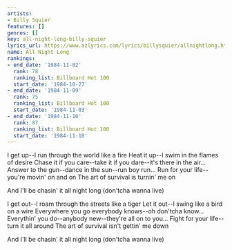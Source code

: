 ```yaml
---
artists:
- Billy Squier
features: []
genres: []
key: all-night-long-billy-squier
lyrics_url: https://www.azlyrics.com/lyrics/billysquier/allnightlong.html
name: All Night Long
rankings:
- end_date: '1984-11-02'
  rank: 78
  ranking_list: Billboard Hot 100
  start_date: '1984-10-27'
- end_date: '1984-11-09'
  rank: 75
  ranking_list: Billboard Hot 100
  start_date: '1984-11-03'
- end_date: '1984-11-16'
  rank: 87
  ranking_list: Billboard Hot 100
  start_date: '1984-11-10'
---
```


I get up--I run through the world like a fire
Heat it up--I swim in the flames of desire
Chase it if you care--take it if you dare--it's there in the air...
Answer to the gun--dance in the sun--run boy run...
Run for your life--you're movin' on and on
The art of survival is turnin' me on

And I'll be chasin' it all night long (don'tcha wanna live)

I get out--I roam through the streets like a tiger
Let it out--I swing like a bird on a wire
Everywhere you go everybody knows--oh don'tcha know...
Everythin' you do--anybody new--they're all on to you...
Fight for your life--turn it all around 
The art of survival isn't gettin' me down

And I'll be chasin' it all night long (don'tcha wanna live)



